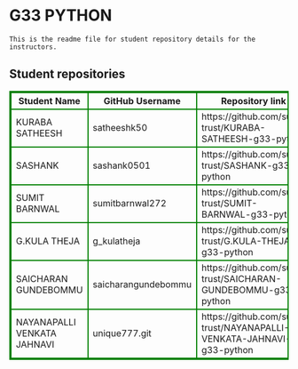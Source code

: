 # G33 PYTHON
    This is the readme file for student repository details for the instructors.
## Student repositories 
<table style="border : 2px solid green; width:100%;">
<tr >
<th style="border : 2px solid green;">Student Name</th>
<th style="border : 2px solid green;">GitHub Username</th>
<th style="border : 2px solid green;">Repository link</th>
</tr>
<tr style="border : 2px solid green;">
<td style="border : 2px solid green;">KURABA SATHEESH</td> 

<td style="border : 2px solid green;">satheeshk50</td> 

<td style="border : 2px solid green;">https://github.com/sure-trust/KURABA-SATHEESH-g33-python</td> 
</tr>

<tr style="border : 2px solid green;">
<td style="border : 2px solid green;">SASHANK</td> 

<td style="border : 2px solid green;">sashank0501</td> 

<td style="border : 2px solid green;">https://github.com/sure-trust/SASHANK-g33-python</td> 
</tr>

<tr style="border : 2px solid green;">
<td style="border : 2px solid green;">SUMIT BARNWAL</td> 

<td style="border : 2px solid green;">sumitbarnwal272</td> 

<td style="border : 2px solid green;">https://github.com/sure-trust/SUMIT-BARNWAL-g33-python</td> 
</tr>

<tr style="border : 2px solid green;">
<td style="border : 2px solid green;">G.KULA THEJA</td> 

<td style="border : 2px solid green;">g_kulatheja</td> 

<td style="border : 2px solid green;">https://github.com/sure-trust/G.KULA-THEJA-g33-python</td> 
</tr>

<tr style="border : 2px solid green;">
<td style="border : 2px solid green;">SAICHARAN GUNDEBOMMU</td> 

<td style="border : 2px solid green;">saicharangundebommu</td> 

<td style="border : 2px solid green;">https://github.com/sure-trust/SAICHARAN-GUNDEBOMMU-g33-python</td> 
</tr>

<tr style="border : 2px solid green;">
<td style="border : 2px solid green;">NAYANAPALLI VENKATA JAHNAVI</td> 

<td style="border : 2px solid green;">unique777.git</td> 

<td style="border : 2px solid green;">https://github.com/sure-trust/NAYANAPALLI-VENKATA-JAHNAVI-g33-python</td> 
</tr>
